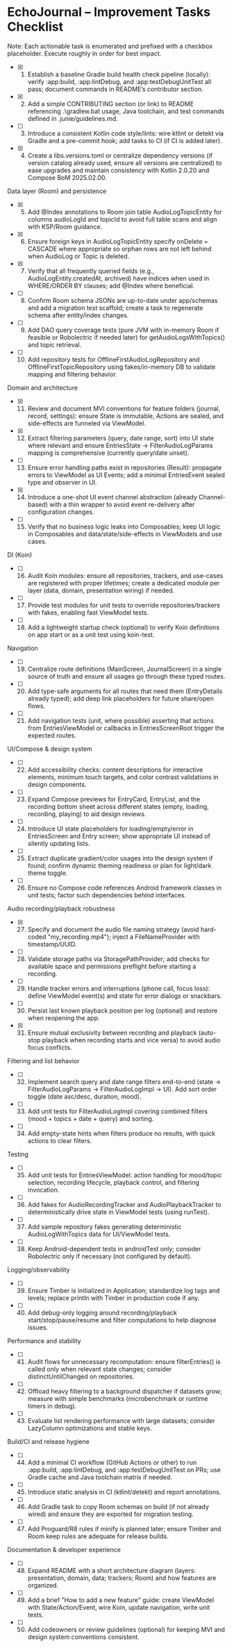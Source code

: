 # EchoJournal – Improvement Tasks Checklist

Note: Each actionable task is enumerated and prefixed with a checkbox placeholder. Execute roughly in order for best impact.

- [x] 1. Establish a baseline Gradle build health check pipeline (locally): verify :app:build, :app:lintDebug, and :app:testDebugUnitTest all pass; document commands in README’s contributor section.
- [x] 2. Add a simple CONTRIBUTING section (or link) to README referencing .\gradlew.bat usage, Java toolchain, and test commands defined in .junie/guidelines.md.
- [ ] 3. Introduce a consistent Kotlin code style/lints: wire ktlint or detekt via Gradle and a pre-commit hook; add tasks to CI (if CI is added later).
- [x] 4. Create a libs.versions.toml or centralize dependency versions (if version catalog already used, ensure all versions are centralized) to ease upgrades and maintain consistency with Kotlin 2.0.20 and Compose BoM 2025.02.00.

Data layer (Room) and persistence
- [x] 5. Add @Index annotations to Room join table AudioLogTopicEntity for columns audioLogId and topicId to avoid full table scans and align with KSP/Room guidance.
- [x] 6. Ensure foreign keys in AudioLogTopicEntity specify onDelete = CASCADE where appropriate so orphan rows are not left behind when AudioLog or Topic is deleted.
- [x] 7. Verify that all frequently queried fields (e.g., AudioLogEntity.createdAt, archived) have indices when used in WHERE/ORDER BY clauses; add @Index where beneficial.
- [ ] 8. Confirm Room schema JSONs are up-to-date under app/schemas and add a migration test scaffold; create a task to regenerate schema after entity/index changes.
- [ ] 9. Add DAO query coverage tests (pure JVM with in-memory Room if feasible or Robolectric if needed later) for getAudioLogsWithTopics() and topic retrieval.
- [ ] 10. Add repository tests for OfflineFirstAudioLogRepository and OfflineFirstTopicRepository using fakes/in-memory DB to validate mapping and filtering behavior.

Domain and architecture

- [x] 
    11. Review and document MVI conventions for feature folders (journal, record, settings): ensure
        State is immutable, Actions are sealed, and side-effects are funneled via ViewModel.
- [x] 12. Extract filtering parameters (query, date range, sort) into UI state where relevant and ensure EntriesState -> FilterAudioLogParams mapping is comprehensive (currently query/date unset).
- [ ] 13. Ensure error handling paths exist in repositories (Result<DataError>): propagate errors to ViewModel as UI Events; add a minimal EntriesEvent sealed type and observer in UI.
- [x] 
    14. Introduce a one-shot UI event channel abstraction (already Channel-based) with a thin
        wrapper to avoid event re-delivery after configuration changes.
- [ ] 15. Verify that no business logic leaks into Composables; keep UI logic in Composables and data/state/side-effects in ViewModels and use cases.

DI (Koin)
- [ ] 16. Audit Koin modules: ensure all repositories, trackers, and use-cases are registered with proper lifetimes; create a dedicated module per layer (data, domain, presentation wiring) if needed.
- [ ] 17. Provide test modules for unit tests to override repositories/trackers with fakes, enabling fast ViewModel tests.
- [ ] 18. Add a lightweight startup check (optional) to verify Koin definitions on app start or as a unit test using koin-test.

Navigation
- [ ] 19. Centralize route definitions (MainScreen, JournalScreen) in a single source of truth and ensure all usages go through these typed routes.
- [ ] 20. Add type-safe arguments for all routes that need them (EntryDetails already typed); add deep link placeholders for future share/open flows.
- [ ] 21. Add navigation tests (unit, where possible) asserting that actions from EntriesViewModel or callbacks in EntriesScreenRoot trigger the expected routes.

UI/Compose & design system
- [ ] 22. Add accessibility checks: content descriptions for interactive elements, minimum touch targets, and color contrast validations in design components.
- [ ] 23. Expand Compose previews for EntryCard, EntryList, and the recording bottom sheet across different states (empty, loading, recording, playing) to aid design reviews.
- [ ] 24. Introduce UI state placeholders for loading/empty/error in EntriesScreen and Entry screen; show appropriate UI instead of silently updating lists.
- [ ] 25. Extract duplicate gradient/color usages into the design system if found; confirm dynamic theming readiness or plan for light/dark theme toggle.
- [ ] 26. Ensure no Compose code references Android framework classes in unit tests; factor such dependencies behind interfaces.

Audio recording/playback robustness
- [x] 27. Specify and document the audio file naming strategy (avoid hard-coded "my_recording.mp4"); inject a FileNameProvider with timestamp/UUID.
- [ ] 28. Validate storage paths via StoragePathProvider; add checks for available space and permissions preflight before starting a recording.
- [ ] 29. Handle tracker errors and interruptions (phone call, focus loss): define ViewModel event(s) and state for error dialogs or snackbars.
- [ ] 30. Persist last known playback position per log (optional) and restore when reopening the app.
- [x] 31. Ensure mutual exclusivity between recording and playback (auto-stop playback when recording starts and vice versa) to avoid audio focus conflicts.

Filtering and list behavior
- [ ] 32. Implement search query and date range filters end-to-end (state -> FilterAudioLogParams -> FilterAudioLogImpl -> UI). Add sort order toggle (date asc/desc, duration, mood).
- [ ] 33. Add unit tests for FilterAudioLogImpl covering combined filters (mood + topics + date + query) and sorting.
- [ ] 34. Add empty-state hints when filters produce no results, with quick actions to clear filters.

Testing
- [ ] 35. Add unit tests for EntriesViewModel: action handling for mood/topic selection, recording lifecycle, playback control, and filtering invocation.
- [ ] 36. Add fakes for AudioRecordingTracker and AudioPlaybackTracker to deterministically drive state in ViewModel tests (using runTest).
- [ ] 37. Add sample repository fakes generating deterministic AudioLogWithTopics data for UI/ViewModel tests.
- [ ] 38. Keep Android-dependent tests in androidTest only; consider Robolectric only if necessary (not configured by default).

Logging/observability
- [ ] 39. Ensure Timber is initialized in Application; standardize log tags and levels; replace println with Timber in production code if any.
- [ ] 40. Add debug-only logging around recording/playback start/stop/pause/resume and filter computations to help diagnose issues.

Performance and stability
- [ ] 41. Audit flows for unnecessary recomputation: ensure filterEntries() is called only when relevant state changes; consider distinctUntilChanged on repositories.
- [ ] 42. Offload heavy filtering to a background dispatcher if datasets grow; measure with simple benchmarks (microbenchmark or runtime timers in debug).
- [ ] 43. Evaluate list rendering performance with large datasets; consider LazyColumn optimizations and stable keys.

Build/CI and release hygiene
- [ ] 44. Add a minimal CI workflow (GitHub Actions or other) to run :app:build, :app:lintDebug, and :app:testDebugUnitTest on PRs; use Gradle cache and Java toolchain matrix if needed.
- [ ] 45. Introduce static analysis in CI (ktlint/detekt) and report annotations.
- [ ] 46. Add Gradle task to copy Room schemas on build (if not already wired) and ensure they are exported for migration testing.
- [ ] 47. Add Proguard/R8 rules if minify is planned later; ensure Timber and Room keep rules are adequate for release builds.

Documentation & developer experience
- [ ] 48. Expand README with a short architecture diagram (layers: presentation, domain, data; trackers; Room) and how features are organized.
- [ ] 49. Add a brief "How to add a new feature" guide: create ViewModel with State/Action/Event, wire Koin, update navigation, write unit tests.
- [ ] 50. Add codeowners or review guidelines (optional) for keeping MVI and design system conventions consistent.
